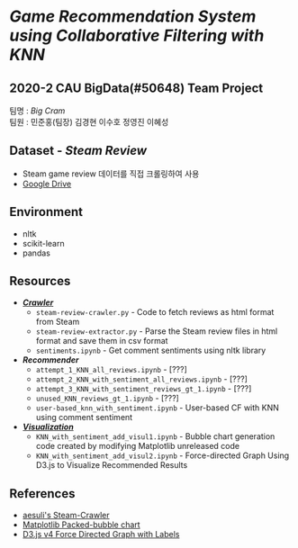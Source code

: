 # _Game Recommendation System using Collaborative Filtering with KNN_

## 2020-2 CAU BigData(#50648) Team Project

팀명 : _Big Cram_  
팀원 : 민준홍(팀장) 김경현 이수호 정영진 이혜성

## Dataset - _Steam Review_

- Steam game review 데이터를 직접 크롤링하여 사용
- [Google Drive]()

## Environment

- nltk
- scikit-learn
- pandas

## Resources

- [**_Crawler_**](https://github.com/ddamddi/bigdata/tree/main/Crawler)
  - `steam-review-crawler.py` - Code to fetch reviews as html format from Steam
  - `steam-review-extractor.py` - Parse the Steam review files in html format and save them in csv format
  - `sentiments.ipynb` - Get comment sentiments using nltk library
- **_Recommender_**
  - `attempt_1_KNN_all_reviews.ipynb` - [???]
  - `attempt_2_KNN_with_sentiment_all_reviews.ipynb` - [???]
  - `attempt_3_KNN_with_sentiment_reviews_gt_1.ipynb` - [???]
  - `unused_KNN_reviews_gt_1.ipynb` - [???]
  - `user-based_knn_with_sentiment.ipynb` - User-based CF with KNN using comment sentiment
- [**_Visualization_**](https://github.com/ddamddi/bigdata/tree/main/Visualization)
  - `KNN_with_sentiment_add_visul1.ipynb` - Bubble chart generation code created by modifying Matplotlib unreleased code
  - `KNN_with_sentiment_add_visul2.ipynb` - Force-directed Graph Using D3.js to Visualize Recommended Results

## References

- [aesuli's Steam-Crawler](https://github.com/aesuli/steam-crawler)
- [Matplotlib Packed-bubble chart](https://matplotlib.org/devdocs/gallery/misc/packed_bubbles.html)
- [D3.js v4 Force Directed Graph with Labels](https://bl.ocks.org/heybignick/3faf257bbbbc7743bb72310d03b86ee8)
